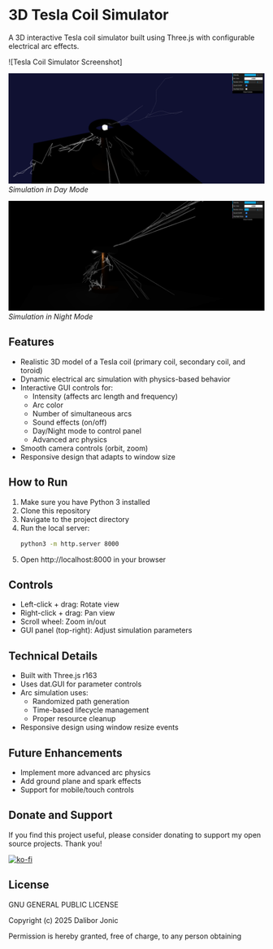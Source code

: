 # 3D Tesla Coil Simulator

A 3D interactive Tesla coil simulator built using Three.js with configurable electrical arc effects.

![Tesla Coil Simulator Screenshot]

![Day Mode](./image/screenshot1.png)
*Simulation in Day Mode*

![Night Mode](./image/screenshot2.png)
*Simulation in Night Mode*

## Features

- Realistic 3D model of a Tesla coil (primary coil, secondary coil, and toroid)
- Dynamic electrical arc simulation with physics-based behavior
- Interactive GUI controls for:
  - Intensity (affects arc length and frequency)
  - Arc color
  - Number of simultaneous arcs
  - Sound effects (on/off)
  - Day/Night mode to control panel
  - Advanced arc physics
- Smooth camera controls (orbit, zoom)
- Responsive design that adapts to window size

## How to Run

1. Make sure you have Python 3 installed
2. Clone this repository
3. Navigate to the project directory
4. Run the local server:
   ```bash
   python3 -m http.server 8000
   ```
5. Open http://localhost:8000 in your browser

## Controls

- Left-click + drag: Rotate view
- Right-click + drag: Pan view
- Scroll wheel: Zoom in/out
- GUI panel (top-right): Adjust simulation parameters

## Technical Details

- Built with Three.js r163
- Uses dat.GUI for parameter controls
- Arc simulation uses:
  - Randomized path generation
  - Time-based lifecycle management
  - Proper resource cleanup
- Responsive design using window resize events

## Future Enhancements

- Implement more advanced arc physics
- Add ground plane and spark effects
- Support for mobile/touch controls

## Donate and Support
 
If you find this project useful, please consider donating to support my open source projects. Thank you!

[![ko-fi](https://www.ko-fi.com/img/githubbutton_sm.svg)](https://ko-fi.com/daliborjonic)

## License

GNU GENERAL PUBLIC LICENSE

Copyright (c) 2025 Dalibor Jonic

Permission is hereby granted, free of charge, to any person obtaining